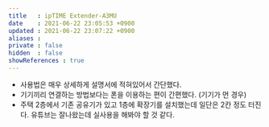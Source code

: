 ```yaml
---
title   : ipTIME Extender-A3MU 
date    : 2021-06-22 23:05:53 +0900
updated : 2021-06-22 23:07:22 +0900
aliases : 
private : false
hidden  : false
showReferences : true
---
```

- 사용법은 매우 상세하게 설명서에 적혀있어서 간단했다.  
- 기기끼리 연결하는 방법보다는 폰을 이용하는 편이 간편했다. (기기가 먼 경우)
- 주택 2층에서 기존 공유기가 있고 1층에 확장기를 설치했는데 일단은 2칸 정도 터진다. 유튜브는 잘나왔는데 실사용을 해봐야 할 것 같다.  

